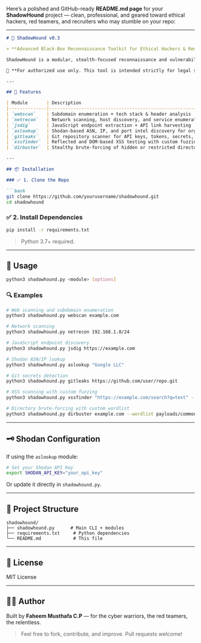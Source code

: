 Here’s a polished and GitHub-ready **README.md page** for your **ShadowHound** project — clean, professional, and geared toward ethical hackers, red teamers, and recruiters who may stumble on your repo:

---

````markdown
# 🐺 ShadowHound v0.3

> **Advanced Black-Box Reconnaissance Toolkit for Ethical Hackers & Red Teamers**

ShadowHound is a modular, stealth-focused reconnaissance and vulnerability discovery suite built with Python. It’s tailored for black-box penetration testing, red teaming operations, and bug bounty recon — with support for web scanning, endpoint fuzzing, XSS analysis, git leak detection, and more.

🚨 **For authorized use only. This tool is intended strictly for legal security research and educational purposes.**

---

## 🧰 Features

| Module       | Description                                                                 |
|--------------|-----------------------------------------------------------------------------|
| `webscan`    | Subdomain enumeration + tech stack & header analysis                        |
| `netrecon`   | Network scanning, host discovery, and service enumeration using Nmap        |
| `jsdig`      | JavaScript endpoint extraction + API link harvesting                        |
| `aslookup`   | Shodan-based ASN, IP, and port intel discovery for organizations            |
| `gitleaks`   | Git repository scanner for API keys, tokens, secrets, and credentials       |
| `xssfinder`  | Reflected and DOM-based XSS testing with custom fuzzing payloads            |
| `dirbuster`  | Stealthy brute-forcing of hidden or restricted directories and endpoints    |

---

## 📦 Installation

### ✅ 1. Clone the Repo

```bash
git clone https://github.com/yourusername/shadowhound.git
cd shadowhound
````

### ✅ 2. Install Dependencies

```bash
pip install -r requirements.txt
```

> Python 3.7+ required.

---

## 🚀 Usage

```bash
python3 shadowhound.py <module> [options]
```

### 🔍 Examples

```bash
# Web scanning and subdomain enumeration
python3 shadowhound.py webscan example.com

# Network scanning
python3 shadowhound.py netrecon 192.168.1.0/24

# JavaScript endpoint discovery
python3 shadowhound.py jsdig https://example.com

# Shodan ASN/IP lookup
python3 shadowhound.py aslookup "Google LLC"

# Git secrets detection
python3 shadowhound.py gitleaks https://github.com/user/repo.git

# XSS scanning with custom fuzzing
python3 shadowhound.py xssfinder "https://example.com/search?q=test" --deep

# Directory brute-forcing with custom wordlist
python3 shadowhound.py dirbuster example.com --wordlist payloads/common.txt
```

---

## 🗝️ Shodan Configuration

If using the `aslookup` module:

```bash
# Set your Shodan API Key
export SHODAN_API_KEY="your_api_key"
```

Or update it directly in `shadowhound.py`.

---

## 📁 Project Structure

```
shadowhound/
├── shadowhound.py      # Main CLI + modules
├── requirements.txt     # Python dependencies
└── README.md            # This file
```

---

## 📜 License

MIT License

---

## 🙋‍♂️ Author

Built by **Faheem Musthafa C.P** — for the cyber warriors, the red teamers, the relentless.

> Feel free to fork, contribute, and improve. Pull requests welcome!

```

